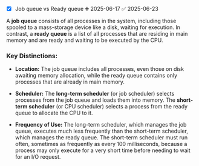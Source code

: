 - [x] Job queue vs Ready queue ➕ 2025-06-17 ✅ 2025-06-23


A **job queue** consists of all processes in the system, including those spooled to a mass-storage device like a disk, waiting for execution. In contrast, a **ready queue** is a list of all processes that are residing in main memory and are ready and waiting to be executed by the CPU.

### Key Distinctions:

- **Location:** The job queue includes all processes, even those on disk awaiting memory allocation, while the ready queue contains only processes that are already in main memory.
    
- **Scheduler:** The **long-term scheduler** (or job scheduler) selects processes from the job queue and loads them into memory. The **short-term scheduler** (or CPU scheduler) selects a process from the ready queue to allocate the CPU to it.
    
- **Frequency of Use:** The long-term scheduler, which manages the job queue, executes much less frequently than the short-term scheduler, which manages the ready queue. The short-term scheduler must run often, sometimes as frequently as every 100 milliseconds, because a process may only execute for a very short time before needing to wait for an I/O request.
